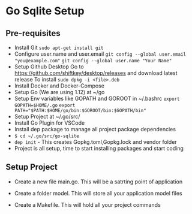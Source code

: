 # Go Sqlite Setup

## Pre-requisites

- Install Git `sudo apt-get install git`
- Configure user.name and user.email
  `git config --global user.email "you@example.com"`
  `git config --global user.name "Your Name"`
- Setup Github Desktop
  Go to https://github.com/shiftkey/desktop/releases and download latest release
  To install `sudo dpkg -i <file>.deb`
- Install Docker and Docker-Compose
- Setup Go (We are using 1.12) at ~/go
- Setup Env variables like GOPATH and GOROOT in ~/.bashrc
  `export GOPATH=$HOME/.go`
  `export PATH="$PATH:$HOME/go/bin:$GOROOT/bin:$GOPATH/bin"`
- Setup Project at ~/.go/src/
- Install Go Plugin for VSCode
- Install dep package to manage all project package dependencies
- `$ cd ~/.go/src/go-sqlite`
- `dep init` - This creates Gopkg.toml,Gopkg.lock and vendor folder
- Project is all setup, time to start installing packages and start coding

## Setup Project

- Create a new file main.go. This will be a satrting point of application

- Create a folder model. This will store all your application model files

- Create a Makefile. This will hold all your project commands
